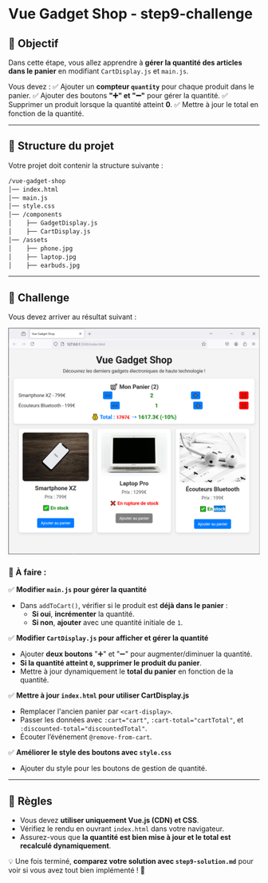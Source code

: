 # Vue Gadget Shop - step9-challenge

## 🎯 Objectif

Dans cette étape, vous allez apprendre à **gérer la quantité des articles dans le panier** en modifiant `CartDisplay.js` et `main.js`.

Vous devez :
✅ Ajouter un **compteur `quantity`** pour chaque produit dans le panier.
✅ Ajouter des boutons **"➕" et "➖"** pour gérer la quantité.
✅ Supprimer un produit lorsque la quantité atteint **0**.
✅ Mettre à jour le total en fonction de la quantité.

---

## 📂 Structure du projet

Votre projet doit contenir la structure suivante :

```bash
/vue-gadget-shop
│── index.html
│── main.js
│── style.css
│── /components
│    ├── GadgetDisplay.js
│    ├── CartDisplay.js
│── /assets
│    ├── phone.jpg
│    ├── laptop.jpg
│    ├── earbuds.jpg
```

---

## 🚀 Challenge

Vous devez arriver au résultat suivant :

![Challenge](images/step9-challenge.png)

### 🎯 À faire :

✅ **Modifier `main.js` pour gérer la quantité**

- Dans `addToCart()`, vérifier si le produit est **déjà dans le panier** :
  - **Si oui**, **incrémenter** la quantité.
  - **Si non**, **ajouter** avec une quantité initiale de `1`.

✅ **Modifier `CartDisplay.js` pour afficher et gérer la quantité**

- Ajouter **deux boutons** "➕" et "➖" pour augmenter/diminuer la quantité.
- **Si la quantité atteint `0`, supprimer le produit du panier**.
- Mettre à jour dynamiquement le **total du panier** en fonction de la quantité.

✅ **Mettre à jour `index.html` pour utiliser CartDisplay.js**

- Remplacer l'ancien panier par `<cart-display>`.
- Passer les données avec `:cart="cart"`, `:cart-total="cartTotal"`, et `:discounted-total="discountedTotal"`.
- Écouter l’événement `@remove-from-cart`.

✅ **Améliorer le style des boutons avec `style.css`**

- Ajouter du style pour les boutons de gestion de quantité.

---

## 📌 Règles

- Vous devez **utiliser uniquement Vue.js (CDN) et CSS**.
- Vérifiez le rendu en ouvrant `index.html` dans votre navigateur.
- Assurez-vous que **la quantité est bien mise à jour et le total est recalculé dynamiquement**.

💡 Une fois terminé, **comparez votre solution avec `step9-solution.md`** pour voir si vous avez tout bien implémenté ! 🚀
